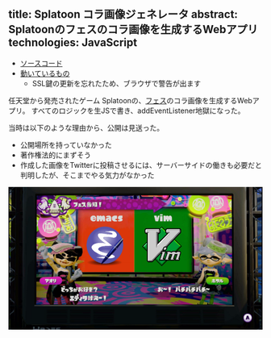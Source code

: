 title: Splatoon コラ画像ジェネレータ
abstract: Splatoonのフェスのコラ画像を生成するWebアプリ
technologies: JavaScript
---

- [ソースコード](https://github.com/genya0407/fes_generator)
- [動いているもの](https://kuminecraft.xyz/fes)
	- SSL鍵の更新を忘れたため、ブラウザで警告が出ます

任天堂から発売されたゲーム Splatoonの、[フェス](https://www.nintendo.co.jp/wiiu/agmj/festival/)のコラ画像を生成するWebアプリ。
すべてのロジックを生JSで書き、addEventListener地獄になった。

当時は以下のような理由から、公開は見送った。

- 公開場所を持っていなかった
- 著作権法的にまずそう
- 作成した画像をTwitterに投稿させるには、サーバーサイドの働きも必要だと判明したが、そこまでやる気力がなかった

![](/assets/image/fes-generator.png)